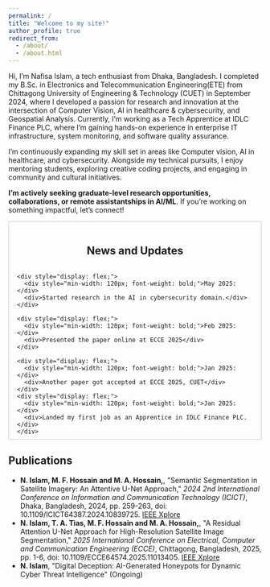 ```yaml
---
permalink: /
title: "Welcome to my site!"
author_profile: true
redirect_from: 
  - /about/
  - /about.html
---
```


Hi, I’m Nafisa Islam, a tech enthusiast from Dhaka, Bangladesh. I completed my B.Sc. in Electronics and Telecommunication Engineering(ETE) from Chittagong University of Engineering & Technology (CUET) in September 2024, where I developed a passion for research and innovation at the intersection of Computer Vision, AI in healthcare & cybersecurity, and Geospatial Analysis. Currently, I’m working as a Tech Apprentice at IDLC Finance PLC, where I’m gaining hands-on experience in enterprise IT infrastructure, system monitoring, and software quality assurance.

I’m continuously expanding my skill set in areas like Computer vision, AI in healthcare, and cybersecurity. Alongside my technical pursuits, I enjoy mentoring students, exploring creative coding projects, and engaging in community and cultural initiatives.

**I’m actively seeking graduate-level research opportunities, collaborations, or remote assistantships in AI/ML**. If you’re working on something impactful, let’s connect!

<section id="news-updates" style="max-height: 400px; overflow-y: scroll; padding: 1rem; border: 1px solid #ccc;">
  <h2 style="text-align: center;">News and Updates</h2>
  <div style="display: flex; flex-direction: column; gap: 1rem;">

    <div style="display: flex;">
      <div style="min-width: 120px; font-weight: bold;">May 2025:</div>
      <div>Started research in the AI in cybersecurity domain.</div>
    </div>

    <div style="display: flex;">
      <div style="min-width: 120px; font-weight: bold;">Feb 2025:</div>
      <div>Presented the paper online at ECCE 2025</div>
    </div>

    <div style="display: flex;">
      <div style="min-width: 120px; font-weight: bold;">Jan 2025:</div>
      <div>Another paper got accepted at ECCE 2025, CUET</div>
    </div>
    <div style="display: flex;">
      <div style="min-width: 120px; font-weight: bold;">Jan 2025:</div>
      <div>Landed my first job as an Apprentice in IDLC Finance PLC.</div>
    </div>

    <div style="display: flex;">
      <div style="min-width: 120px; font-weight: bold;">Oct 2024:</div>
      <div>Presented the paper at ICICT 2024, ECE Building, BUET, Bangladesh.</div>
    </div>

    <div style="display: flex;">
      <div style="min-width: 120px; font-weight: bold;">Sept 2024:</div>
      <div>First conference paper got accepted in <em>2024 2nd International Conference on Information and Communication Technology (ICICT)</em>.</div>
    </div>

    <div style="display: flex;">
      <div style="min-width: 120px; font-weight: bold;">Jul 2024:</div>
      <div>Completed my B.Sc in ETE from CUET.</div>
    </div>

    <div style="display: flex;">
      <div style="min-width: 120px; font-weight: bold;">Jun 2024:</div>
      <div>Defended my undergraduate thesis!</div>
    </div>

  </div>
</section>
<h2>Publications</h2>
<ul>
  <li>
    <strong> N. Islam, M. F. Hossain and M. A. Hossain,</strong>, 
   "Semantic Segmentation in Satellite Imagery: An Attentive U-Net Approach," <em>2024 2nd International Conference on Information and Communication Technology (ICICT)</em>, Dhaka, Bangladesh, 2024, pp. 259-263, doi: 10.1109/ICICT64387.2024.10839725. 
    <a href="https://ieeexplore.ieee.org/abstract/document/10839725" target="_blank">IEEE Xplore</a> 
  </li>
  <li>
    <strong> N. Islam, T. A. Tias, M. F. Hossain and M. A. Hossain,</strong>, 
   "A Residual Attention U-Net Approach for High-Resolution Satellite Image Segmentation," <em>2025 International Conference on Electrical, Computer and Communication Engineering (ECCE)</em>, Chittagong, Bangladesh, 2025, pp. 1-6, doi: 10.1109/ECCE64574.2025.11013405.
    <a href="https://ieeexplore.ieee.org/abstract/document/11013405" target="_blank">IEEE Xplore</a>
  </li>
  <li>
    <strong>N. Islam</strong>, "Digital Deception: AI-Generated Honeypots for Dynamic Cyber Threat Intelligence" (Ongoing)
  </li>
</ul>
